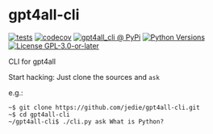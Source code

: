 # gpt4all-cli

[![tests](https://github.com/jedie/gpt4all_cli/actions/workflows/tests.yml/badge.svg?branch=main)](https://github.com/jedie/gpt4all_cli/actions/workflows/tests.yml)
[![codecov](https://codecov.io/github/jedie/gpt4all_cli/branch/main/graph/badge.svg)](https://app.codecov.io/github/jedie/gpt4all_cli)
[![gpt4all_cli @ PyPi](https://img.shields.io/pypi/v/gpt4all_cli?label=gpt4all_cli%20%40%20PyPi)](https://pypi.org/project/gpt4all_cli/)
[![Python Versions](https://img.shields.io/pypi/pyversions/gpt4all_cli)](https://github.com/jedie/gpt4all_cli/blob/main/pyproject.toml)
[![License GPL-3.0-or-later](https://img.shields.io/pypi/l/gpt4all_cli)](https://github.com/jedie/gpt4all_cli/blob/main/LICENSE)

CLI for gpt4all

Start hacking: Just clone the sources and `ask`

e.g.:

```commandline
~$ git clone https://github.com/jedie/gpt4all-cli.git
~$ cd gpt4all-cli
~/gpt4all-cli$ ./cli.py ask What is Python?
```
